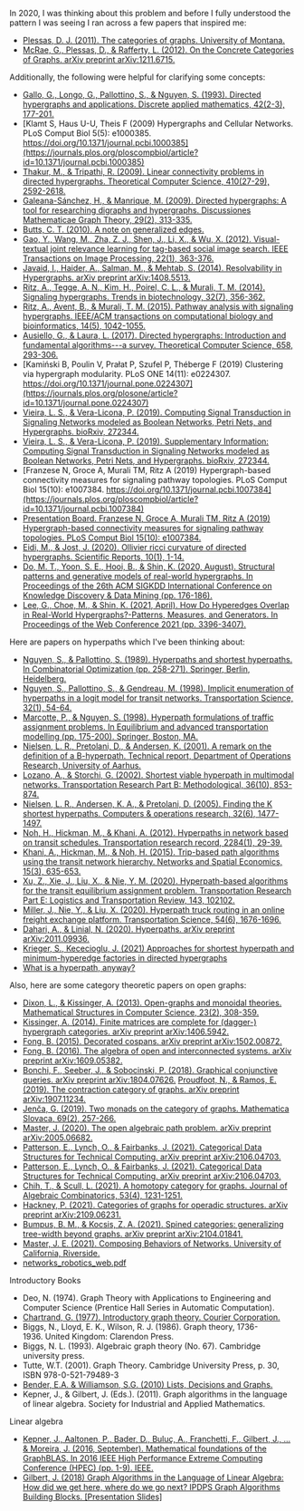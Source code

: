 In 2020, I was thinking about this problem and before I fully understood the
pattern I was seeing I ran across a few papers that inspired me:

* [Plessas, D. J. (2011). The categories of graphs. University of Montana.](https://scholarworks.umt.edu/etd/967)
* [McRae, G., Plessas, D., & Rafferty, L. (2012). On the Concrete Categories of Graphs. arXiv preprint arXiv:1211.6715.](https://arxiv.org/abs/1211.6715)

Additionally, the following were helpful for clarifying some concepts:

* [Gallo, G., Longo, G., Pallottino, S., & Nguyen, S. (1993). Directed hypergraphs and applications. Discrete applied mathematics, 42(2-3), 177-201\.](https://www.sciencedirect.com/science/article/pii/0166218X9390045P)
* [Klamt S, Haus U-U, Theis F (2009) Hypergraphs and Cellular Networks. PLoS Comput Biol 5(5): e1000385\. https://doi.org/10.1371/journal.pcbi.1000385](https://journals.plos.org/ploscompbiol/article?id=10.1371/journal.pcbi.1000385)
* [Thakur, M., & Tripathi, R. (2009). Linear connectivity problems in directed hypergraphs. Theoretical Computer Science, 410(27-29), 2592-2618\.](https://www.sciencedirect.com/science/article/pii/S0304397509002011)
* [Galeana-Sánchez, H., & Manrique, M. (2009). Directed hypergraphs: A tool for researching digraphs and hypergraphs. Discussiones Mathematicae Graph Theory, 29(2), 313-335\.](https://www.researchgate.net/publication/220468816_Directed_hypergraphs_A_tool_for_researching_digraphs_and_hypergraphs)
* [Butts, C. T. (2010). A note on generalized edges.](https://www.imbs.uci.edu/files/docs/technical/2010/mbs_10-03.pdf)
* [Gao, Y., Wang, M., Zha, Z. J., Shen, J., Li, X., & Wu, X. (2012). Visual-textual joint relevance learning for tag-based social image search. IEEE Transactions on Image Processing, 22(1), 363-376\.](https://ieeexplore.ieee.org/document/6212356)
* [Javaid, I., Haider, A., Salman, M., & Mehtab, S. (2014). Resolvability in Hypergraphs. arXiv preprint arXiv:1408.5513\.](https://arxiv.org/abs/1408.5513v2)
* [Ritz, A., Tegge, A. N., Kim, H., Poirel, C. L., & Murali, T. M. (2014). Signaling hypergraphs. Trends in biotechnology, 32(7), 356-362\.](https://www.sciencedirect.com/science/article/abs/pii/S0167779914000717)
* [Ritz, A., Avent, B., & Murali, T. M. (2015). Pathway analysis with signaling hypergraphs. IEEE/ACM transactions on computational biology and bioinformatics, 14(5), 1042-1055\.](https://www.ncbi.nlm.nih.gov/pmc/articles/PMC5810418/)
* [Ausiello, G., & Laura, L. (2017). Directed hypergraphs: Introduction and fundamental algorithms---a survey. Theoretical Computer Science, 658, 293-306\.](https://www.sciencedirect.com/science/article/pii/S0304397516002097?via%3Dihub)
* [Kamiński B, Poulin V, Prałat P, Szufel P, Théberge F (2019) Clustering via hypergraph modularity. PLoS ONE 14(11): e0224307\. https://doi.org/10.1371/journal.pone.0224307](https://journals.plos.org/plosone/article?id=10.1371/journal.pone.0224307)
* [Vieira, L. S., & Vera-Licona, P. (2019). Computing Signal Transduction in Signaling Networks modeled as Boolean Networks, Petri Nets, and Hypergraphs. bioRxiv, 272344\.](https://www.biorxiv.org/content/10.1101/272344v3)
* [Vieira, L. S., & Vera-Licona, P. (2019). Supplementary Information: Computing Signal Transduction in Signaling Networks modeled as Boolean Networks, Petri Nets, and Hypergraphs. bioRxiv, 272344\.](https://www.biorxiv.org/content/biorxiv/suppl/2018/07/10/272344.DC1/272344-1.pdf)
* [Franzese N, Groce A, Murali TM, Ritz A (2019) Hypergraph-based connectivity measures for signaling pathway topologies. PLoS Comput Biol 15(10): e1007384\. https://doi.org/10.1371/journal.pcbi.1007384](https://journals.plos.org/ploscompbiol/article?id=10.1371/journal.pcbi.1007384)
* [Presentation Board. Franzese N, Groce A, Murali TM, Ritz A (2019) Hypergraph-based connectivity measures for signaling pathway topologies. PLoS Comput Biol 15(10): e1007384\.](https://www.reed.edu/biology/ritz/files/posters/2017-franzese-potter-groce-fix-ritz.pdf)
* [Eidi, M., & Jost, J. (2020). Ollivier ricci curvature of directed hypergraphs. Scientific Reports, 10(1), 1-14\.](https://www.nature.com/articles/s41598-020-68619-6)
* [Do, M. T., Yoon, S. E., Hooi, B., & Shin, K. (2020, August). Structural patterns and generative models of real-world hypergraphs. In Proceedings of the 26th ACM SIGKDD International Conference on Knowledge Discovery & Data Mining (pp. 176-186).](https://www.researchgate.net/publication/342169087_Structural_Patterns_and_Generative_Models_of_Real-world_Hypergraphs)
* [Lee, G., Choe, M., & Shin, K. (2021, April). How Do Hyperedges Overlap in Real-World Hypergraphs?-Patterns, Measures, and Generators. In Proceedings of the Web Conference 2021 (pp. 3396-3407).](https://dl.acm.org/doi/abs/10.1145/3442381.3450010)

Here are papers on hyperpaths which I've been thinking about:

* [Nguyen, S., & Pallottino, S. (1989). Hyperpaths and shortest hyperpaths. In Combinatorial Optimization (pp. 258-271). Springer, Berlin, Heidelberg.](https://link.springer.com/chapter/10.1007/BFb0083470)
* [Nguyen, S., Pallottino, S., & Gendreau, M. (1998). Implicit enumeration of hyperpaths in a logit model for transit networks. Transportation Science, 32(1), 54-64\.](https://pubsonline.informs.org/doi/epdf/10.1287/trsc.32.1.54)
* [Marcotte, P., & Nguyen, S. (1998). Hyperpath formulations of traffic assignment problems. In Equilibrium and advanced transportation modelling (pp. 175-200). Springer, Boston, MA.](https://citeseerx.ist.psu.edu/viewdoc/download?doi=10.1.1.43.1143&rep=rep1&type=pdf)
* [Nielsen, L. R., Pretolani, D., & Andersen, K. (2001). A remark on the definition of a B-hyperpath. Technical report, Department of Operations Research, University of Aarhus.](https://citeseerx.ist.psu.edu/viewdoc/download?doi=10.1.1.90.8327&rep=rep1&type=pdf)
* [Lozano, A., & Storchi, G. (2002). Shortest viable hyperpath in multimodal networks. Transportation Research Part B: Methodological, 36(10), 853-874\.](https://www.worldtransitresearch.info/research/2092/)
* [Nielsen, L. R., Andersen, K. A., & Pretolani, D. (2005). Finding the K shortest hyperpaths. Computers & operations research, 32(6), 1477-1497\.](https://www.sciencedirect.com/science/article/abs/pii/S0305054803003459)
* [Noh, H., Hickman, M., & Khani, A. (2012). Hyperpaths in network based on transit schedules. Transportation research record, 2284(1), 29-39\.](https://journals.sagepub.com/doi/abs/10.3141/2284-04)
* [Khani, A., Hickman, M., & Noh, H. (2015). Trip-based path algorithms using the transit network hierarchy. Networks and Spatial Economics, 15(3), 635-653\.](https://link.springer.com/article/10.1007/s11067-014-9249-3)
* [Xu, Z., Xie, J., Liu, X., & Nie, Y. M. (2020). Hyperpath-based algorithms for the transit equilibrium assignment problem. Transportation Research Part E: Logistics and Transportation Review, 143, 102102\.](https://www.sciencedirect.com/science/article/abs/pii/S136655452030750X)
* [Miller, J., Nie, Y., & Liu, X. (2020). Hyperpath truck routing in an online freight exchange platform. Transportation Science, 54(6), 1676-1696\.](https://pubsonline.informs.org/doi/abs/10.1287/trsc.2020.0989)
* [Dahari, A., & Linial, N. (2020). Hyperpaths. arXiv preprint arXiv:2011.09936\.](https://arxiv.org/abs/2011.09936)
* [Krieger, S., Kececioglu, J. (2021) Approaches for shortest hyperpath and minimum-hyperedge factories in directed hypergraphs](http://hyperpaths.cs.arizona.edu/)
* [What is a hyperpath, anyway?](https://fast-trips.mtc.ca.gov/2016/04/21/What-is-a-hyperpath-anyway/)

Also, here are some category theoretic papers on open graphs:


* [Dixon, L., & Kissinger, A. (2013). Open-graphs and monoidal theories. Mathematical Structures in Computer Science, 23(2), 308-359.](https://arxiv.org/abs/1011.4114)
* [Kissinger, A. (2014). Finite matrices are complete for (dagger-) hypergraph categories. arXiv preprint arXiv:1406.5942.](https://arxiv.org/abs/1406.5942)
* [Fong, B. (2015). Decorated cospans. arXiv preprint arXiv:1502.00872.](https://arxiv.org/abs/1502.00872)
* [Fong, B. (2016). The algebra of open and interconnected systems. arXiv preprint arXiv:1609.05382.](https://arxiv.org/abs/1609.05382)
* [Bonchi, F., Seeber, J., & Sobocinski, P. (2018). Graphical conjunctive queries. arXiv preprint arXiv:1804.07626.](https://arxiv.org/abs/1804.07626)
[Proudfoot, N., & Ramos, E. (2019). The contraction category of graphs. arXiv preprint arXiv:1907.11234.](https://arxiv.org/abs/1907.11234)
* [Jenča, G. (2019). Two monads on the category of graphs. Mathematica Slovaca, 69(2), 257-266.](https://arxiv.org/abs/1706.00081)
* [Master, J. (2020). The open algebraic path problem. arXiv preprint arXiv:2005.06682.](https://arxiv.org/pdf/2005.06682.pdf)
* [Patterson, E., Lynch, O., & Fairbanks, J. (2021). Categorical Data Structures for Technical Computing. arXiv preprint arXiv:2106.04703.](https://arxiv.org/abs/2106.04703)
* [Patterson, E., Lynch, O., & Fairbanks, J. (2021). Categorical Data Structures for Technical Computing. arXiv preprint arXiv:2106.04703.](https://arxiv.org/pdf/2106.04703.pdf)
* [Chih, T., & Scull, L. (2021). A homotopy category for graphs. Journal of Algebraic Combinatorics, 53(4), 1231-1251.](https://arxiv.org/abs/1901.01619)
* [Hackney, P. (2021). Categories of graphs for operadic structures. arXiv preprint arXiv:2109.06231.](https://arxiv.org/abs/2109.06231)
* [Bumpus, B. M., & Kocsis, Z. A. (2021). Spined categories: generalizing tree-width beyond graphs. arXiv preprint arXiv:2104.01841.](https://arxiv.org/abs/2104.01841)
* [Master, J. E. (2021). Composing Behaviors of Networks. University of California, Riverside.](https://arxiv.org/pdf/2105.12905.pdf)
* [networks_robotics_web.pdf](https://math.ucr.edu/home/baez/robotics/networks_robotics_web.pdf)

Introductory Books

* Deo, N. (1974). Graph Theory with Applications to Engineering and Computer Science (Prentice Hall Series in Automatic Computation).
* [Chartrand, G. (1977). Introductory graph theory. Courier Corporation.](https://archive.org/details/introductorygrap0000char)
* Biggs, N., Lloyd, E. K., Wilson, R. J. (1986). Graph theory, 1736-1936. United Kingdom: Clarendon Press.
* Biggs, N. L. (1993). Algebraic graph theory (No. 67). Cambridge university press.
* Tutte, W.T. (2001). Graph Theory. Cambridge University Press, p. 30, ISBN 978-0-521-79489-3
* [Bender, E.A. & Williamson, S.G. (2010) Lists, Decisions and Graphs.](https://www.google.com/books/edition/Lists_Decisions_and_Graphs/vaXv_yhefG8C?hl=en&gbpv=1)
* Kepner, J., & Gilbert, J. (Eds.). (2011). Graph algorithms in the language of linear algebra. Society for Industrial and Applied Mathematics.

Linear algebra

* [Kepner, J., Aaltonen, P., Bader, D., Buluç, A., Franchetti, F., Gilbert, J., ... & Moreira, J. (2016, September). Mathematical foundations of the GraphBLAS. In 2016 IEEE High Performance Extreme Computing Conference (HPEC) (pp. 1-9). IEEE.](https://arxiv.org/pdf/1606.05790.pdf)
* [Gilbert, J. (2018) Graph Algorithms in the Language of Linear Algebra: How did we get here, where do we go next? IPDPS Graph Algorithms Building Blocks. [Presentation Slides]](https://sites.cs.ucsb.edu/~gilbert/talks/2018-05-21-GilbertGABB21May2018.pdf)
